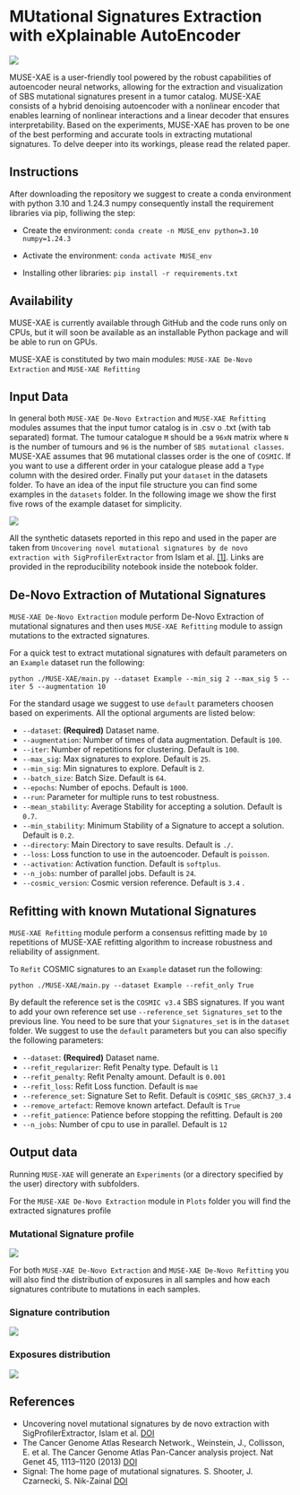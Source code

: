 # MUtational Signatures Extraction with eXplainable AutoEncoder

![](Images/MUSE-XAE.png)

MUSE-XAE is a user-friendly tool powered by the robust capabilities of autoencoder neural networks, allowing for the extraction and visualization of SBS mutational signatures present in a tumor catalog. MUSE-XAE consists of a hybrid denoising autoencoder with a nonlinear encoder that enables learning of nonlinear interactions and a linear decoder that ensures interpretability. Based on the experiments, MUSE-XAE has proven to be one of the best performing and accurate tools in extracting mutational signatures. To delve deeper into its workings, please read the related paper.


## Instructions

After downloading the repository we suggest to create a conda environment with python 3.10 and 1.24.3 numpy consequently install the requirement libraries via pip, folliwing the step:

- Create the environment: `conda create -n MUSE_env python=3.10 numpy=1.24.3`

- Activate the environment: `conda activate MUSE_env `

- Installing other libraries: `pip install -r requirements.txt`

## Availability

MUSE-XAE is currently available through GitHub and the code runs only on CPUs, 
but it will soon be available as an installable Python package and will be able to run on GPUs.

MUSE-XAE is constituted by two main modules: `MUSE-XAE De-Novo Extraction` and `MUSE-XAE Refitting`


## Input Data 

In general both `MUSE-XAE De-Novo Extraction` and `MUSE-XAE Refitting` modules assumes that the input tumor catalog is in .csv o .txt (with tab separated) format.
The tumour catalogue `M` should be a `96xN` matrix where `N` is the number of tumours and `96` is the number of `SBS mutational classes`.
MUSE-XAE assumes that 96 mutational classes order is the one of `COSMIC`. If you want to use a different order in your catalogue please add a `Type` column with the desired order.
Finally put your `dataset` in the datasets folder. To have an idea of the input file structure you can find some examples in the `datasets` folder. 
In the following image we show the first five rows of the example dataset for simplicity. 

![](Images/Example_dataset.png)

All the synthetic datasets reported in this repo and used in the paper are taken from `Uncovering novel mutational signatures by de novo extraction with SigProfilerExtractor` from Islam et al. [[1]](https://doi.org/10.1016/j.xgen.2022.100179). Links are provided in the reproducibility notebook inside the notebook folder. 


## De-Novo Extraction of Mutational Signatures 

`MUSE-XAE De-Novo Extraction` module perform De-Novo Extraction of mutational signatures and then uses `MUSE-XAE Refitting` module
to assign mutations to the extracted signatures.

For a quick test to extract mutational signatures with default parameters on an `Example` dataset run the following:

`python ./MUSE-XAE/main.py --dataset Example --min_sig 2 --max_sig 5 --iter 5 --augmentation 10`

For the standard usage we suggest to use `default` parameters choosen based on experiments.
All the optional arguments are listed below:

- `--dataset`: **(Required)** Dataset name.
- `--augmentation`: Number of times of data augmentation. Default is `100`.
- `--iter`: Number of repetitions for clustering. Default is `100`.
- `--max_sig`: Max signatures to explore. Default is `25`.
- `--min_sig`: Min signatures to explore. Default is `2`.
- `--batch_size`: Batch Size. Default is `64`.
- `--epochs`: Number of epochs. Default is `1000`.
- `--run`: Parameter for multiple runs to test robustness.
- `--mean_stability`: Average Stability for accepting a solution. Default is `0.7`.
- `--min_stability`: Minimum Stability of a Signature to accept a solution. Default is `0.2`.
- `--directory`: Main Directory to save results. Default is `./`.
- `--loss`: Loss function to use in the autoencoder. Default is `poisson`.
- `--activation`: Activation function. Default is `softplus`.
- `--n_jobs`: number of parallel jobs. Default is `24`.
- `--cosmic_version`: Cosmic version reference. Default is `3.4` .

## Refitting with known Mutational Signatures

`MUSE-XAE Refitting` module perform a consensus refitting made by `10` repetitions of MUSE-XAE refitting algorithm to increase robustness and
reliability of assignment.

To `Refit` COSMIC signatures to an `Example` dataset run the following:

`python ./MUSE-XAE/main.py --dataset Example --refit_only True`

By default the reference set is the `COSMIC v3.4` SBS signatures. If you want to add your own reference set use 
`--reference_set Signatures_set` to the previous line.
You need to be sure that your `Signatures_set` is in the `dataset` folder.
We suggest to use the `default` parameters but you can also specifiy the following parameters:

- `--dataset`: **(Required)** Dataset name.
- `--refit_regularizer`: Refit Penalty type. Default is `l1`
- `--refit_penalty`: Refit Penalty amount. Default is `0.001`
- `--refit_loss`: Refit Loss function. Default is `mae`
- `--reference_set`: Signature Set to Refit. Default is `COSMIC_SBS_GRCh37_3.4`
- `--remove_artefact`: Remove known artefact. Default is `True`
- `--refit_patience`: Patience before stopping the refitting. Default is `200`
- `--n_jobs`: Number of cpu to use in parallel. Default is `12`

## Output data

Running `MUSE-XAE` will generate an `Experiments` (or a directory specified by the user) directory
with subfolders.

For the `MUSE-XAE De-Novo Extraction`  module in `Plots` folder
you will find the extracted signatures profile

### Mutational Signature profile
![](Images/Plot_signature.png)

For both `MUSE-XAE De-Novo Extraction` and `MUSE-XAE De-Novo Refitting` you will also find
the distribution of exposures in all samples and how each signatures contribute to mutations in each samples.

### Signature contribution

![](Images/Exposures_Signatures.png)

### Exposures distribution

![](Images/Exposures_distribution.png)



## References

- Uncovering novel mutational signatures by de novo extraction with SigProfilerExtractor, Islam et al. [DOI](https://doi.org/10.1016/j.xgen.2022.100179)
- The Cancer Genome Atlas Research Network., Weinstein, J., Collisson, E. et al. The Cancer Genome Atlas Pan-Cancer analysis project. Nat Genet 45, 1113–1120 (2013) [DOI](https://doi.org/10.1038/ng.2764)
- Signal: The home page of mutational signatures. S. Shooter, J. Czarnecki, S. Nik-Zainal [DOI](https://doi.org/10.1038/ng.2764)

